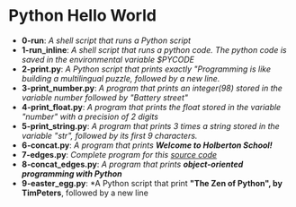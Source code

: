 # Python Hello World
* __0-run__: *A shell script that runs a Python script*
* __1-run_inline__: *A shell script that runs a python code. The python code is saved in the environmental variable $PYCODE*
* __2-print.py__: *A Python script that prints exactly "Programming is like building a multilingual puzzle, followed by a new line.*
* __3-print_number.py__: *A program that prints an integer(98) stored in the variable number followed by "Battery street"*
* __4-print_float.py__: *A program that prints the float stored in the variable "number" with a precision of 2 digits*
* __5-print_string.py__: *A program that prints 3 times a string stored in the variable "str", followed by its first 9 characters.*
* __6-concat.py__: *A program that prints __Welcome to Holberton School!__*
* __7-edges.py__: *Complete program for this [source code](https://github.com/holbertonschool/0x00.py/blob/master/7-edges.py)*
* __8-concat_edges.py__: *A program that prints __object-oriented programming with Python__*
* __9-easter_egg.py__: *A Python script that print __"The Zen of Python", by TimPeters__, followed by a new line

